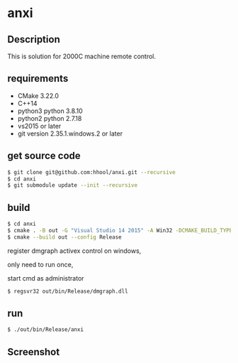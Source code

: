 # anxi

## Description

This is solution for 2000C machine remote control.

## requirements

- CMake 3.22.0
- C++14
- python3 python 3.8.10
- python2 python 2.7.18
- vs2015 or later
- git version 2.35.1.windows.2 or later
  
## get source code

```bash
$ git clone git@github.com:hhool/anxi.git --recursive
$ cd anxi
$ git submodule update --init --recursive
```

## build

```bash
$ cd anxi
$ cmake . -B out -G "Visual Studio 14 2015" -A Win32 -DCMAKE_BUILD_TYPE="Release"
$ cmake --build out --config Release
```

register dmgraph activex control on windows,

only need to run once,

start cmd as administrator

```bash
$ regsvr32 out/bin/Release/dmgraph.dll
```

## run

```bash
$ ./out/bin/Release/anxi
```

## Screenshot

